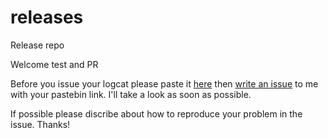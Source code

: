 # releases
Release repo

Welcome test and PR

Before you issue your logcat please paste it [here](https://pastebin.com/) then [write an issue](https://github.com/aospa-picasso/releases/issues/new) to me with your pastebin link. I'll take a look as soon as possible. 

If possible please discribe about how to reproduce your problem in the issue. Thanks!
